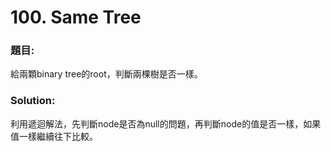 <h1> 100. Same Tree</h1>

<h3>題目:</h3>
給兩顆binary tree的root，判斷兩棵樹是否一樣。<br>
<h3>Solution:</h3>
利用遞迴解法，先判斷node是否為null的問題，再判斷node的值是否一樣，如果值一樣繼續往下比較。
